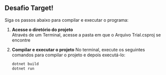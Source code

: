 ## Desafio Target!

Siga os passos abaixo para compilar e executar o programa:

1. **Acesse o diretório do projeto**  
   Através de um Terminal, acesse a pasta em que o Arquivo Trial.csproj se encontre

2. **Compilar e executar o projeto**
    No terminal, execute os seguintes comandos para compilar o projeto e depois executá-lo:
    ```bash
    dotnet build
    dotnet run
